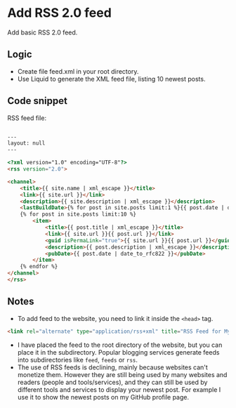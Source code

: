# Add RSS 2.0 feed

Add basic RSS 2.0 feed.

## Logic

- Create file feed.xml in your root directory.
- Use Liquid to generate the XML feed file, listing 10 newest posts.

## Code snippet

RSS feed file:

```HTML

---
layout: null
---

<?xml version="1.0" encoding="UTF-8"?>
<rss version="2.0">

<channel>
	<title>{{ site.name | xml_escape }}</title>
	<link>{{ site.url }}</link>
	<description>{{ site.description | xml_escape }}</description>
	<lastBuildDate>{% for post in site.posts limit:1 %}{{ post.date | date_to_rfc822 }}{% endfor %}</lastBuildDate>
	{% for post in site.posts limit:10 %}
		<item>
			<title>{{ post.title | xml_escape }}</title>
			<link>{{ site.url }}{{ post.url }}</link>
			<guid isPermaLink="true">{{ site.url }}{{ post.url }}</guid>
			<description>{{ post.description | xml_escape }}</description>
			<pubDate>{{ post.date | date_to_rfc822 }}</pubDate>
		</item>
	{% endfor %}
</channel>
</rss>

```

## Notes

- To add feed to the website, you need to link it inside the `<head>` tag.

```HTML
<link rel="alternate" type="application/rss+xml" title="RSS Feed for My Website"  href="feed.xml" />
```

- I have placed the feed to the root directory of the website, but you can place it in the subdirectory. Popular blogging services generate feeds into subdirectories like `feed`, `feeds` or `rss`.
- The use of RSS feeds is declining, mainly because websites can't monetize them. However they are still being used by many websites and readers (people and tools/services), and they can still be used by different tools and services to display your newest post. For example I use it to show the newest posts on my GitHub profile page.
